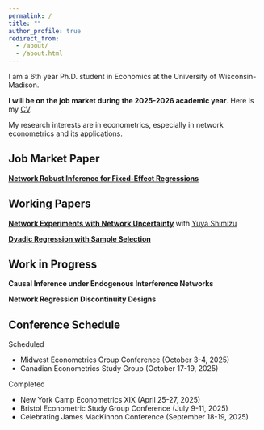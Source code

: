 ```yaml
---
permalink: /
title: ""
author_profile: true
redirect_from: 
  - /about/
  - /about.html
---
```


I am a 6th year Ph.D. student in Economics at the University of Wisconsin-Madison.

**I will be on the job market during the 2025-2026 academic year**. Here is my [CV](/files/cv_2025_9.pdf).

My research interests are in econometrics, especially in network econometrics and its applications.

## Job Market Paper

[**Network Robust Inference for Fixed-Effect Regressions**](/files/network_fixed_effects.pdf)

## Working Papers

[**Network Experiments with Network Uncertainty**](/files/network_experiment_ver2.pdf) with [Yuya Shimizu](https://yshimizu-econ.github.io/)

[**Dyadic Regression with Sample Selection**](/files/dyadic_draft.pdf)

## Work in Progress

**Causal Inference under Endogenous Interference Networks**

**Network Regression Discontinuity Designs**

## Conference Schedule
Scheduled
- Midwest Econometrics Group Conference (October 3-4, 2025)
- Canadian Econometrics Study Group (October 17-19, 2025)

Completed
- New York Camp Econometrics XIX (April 25-27, 2025)
- Bristol Econometric Study Group Conference (July 9-11, 2025)
- Celebrating James MacKinnon Conference (September 18-19, 2025)
